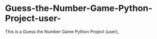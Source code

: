 # Guess-the-Number-Game-Python-Project-user-
 This is a Guess the Number Game Python Project (user),
